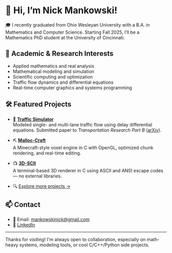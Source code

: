 # 👋 Hi, I’m Nick Mankowski!

🎓 I recently graduated from Ohio Wesleyan University with a B.A. in Mathematics and Computer Science. Starting Fall 2025, I’ll be a Mathematics PhD student at the University of Cincinnati.

## 🔬 Academic & Research Interests
- Applied mathematics and real analysis
- Mathematical modeling and simulation
- Scientific computing and optimization
- Traffic flow dynamics and differential equations
- Real-time computer graphics and systems programming

## 🛠️ Featured Projects
- 🚦 **[Traffic Simulator](https://github.com/MankowskiNick/traffic-simulator)**  
  Modeled single- and multi-lane traffic flow using delay differential equations. Submitted paper to *Transportation Research Part B* ([arXiv](http://arxiv.org/abs/2501.01988)).
<!---
- 🪵 **[Log Dawg](https://github.com/MankowskiNick/log-dawg)**  
  Python tool that uses LLMs to generate diagnostic summaries from log files (JSON & unstructured), with API support and git context parsing.--->

- ⛏️ **[Malloc-Craft](https://github.com/MankowskiNick/malloc-craft)**  
  A Minecraft-style voxel engine in C with OpenGL, optimized chunk rendering, and real-time editing.

- 📺 **[3D-SCII](https://github.com/MankowskiNick/3d-scii)**  
  A terminal-based 3D renderer in C using ASCII and ANSI escape codes — no external libraries.

- 🔍 [Explore more projects →](https://github.com/MankowskiNick)


## 📫 Contact
- 📧 Email: [mankowskinick@gmail.com](mailto:mankowskinick@gmail.com)  
- 🔗 [LinkedIn](https://www.linkedin.com/in/nick-mankowski-152908232/)  

---

Thanks for visiting! I'm always open to collaboration, especially on math-heavy systems, modeling tools, or cool C/C++/Python side projects.
